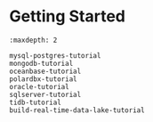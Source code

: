 # Getting Started

```{toctree}
:maxdepth: 2

mysql-postgres-tutorial
mongodb-tutorial
oceanbase-tutorial
polardbx-tutorial
oracle-tutorial
sqlserver-tutorial
tidb-tutorial
build-real-time-data-lake-tutorial
```